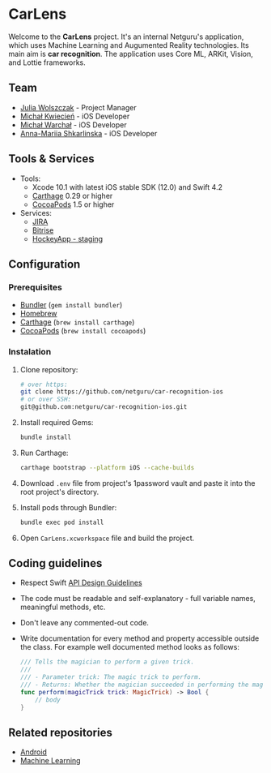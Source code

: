 # CarLens

Welcome to the **CarLens** project. It's an internal Netguru's application, which uses Machine Learning and Augumented Reality technologies. Its main aim is **car recognition**. The application uses Core ML, ARKit, Vision, and Lottie frameworks. 

## Team

* [Julia Wolszczak](mailto:julia.wolszczak@netguru.co) - Project Manager
* [Michał Kwiecień](mailto:michal.kwiecien@netguru.co) - iOS Developer
* [Michał Warchał](mailto:michal.warchal@netguru.co) - iOS Developer
* [Anna-Mariia Shkarlinska](mailto:anna-mariia.shkarlinska@netguru.co) - iOS Developer

## Tools & Services

* Tools:
	* Xcode 10.1 with latest iOS stable SDK (12.0) and Swift 4.2
	* [Carthage](https://github.com/Carthage/Carthage) 0.29 or higher
	* [CocoaPods](https://github.com/CocoaPods/CocoaPods) 1.5 or higher
* Services:
	* [JIRA](https://netguru.atlassian.net/secure/RapidBoard.jspa?rapidView=584&view=detail)
	* [Bitrise](https://www.bitrise.io/app/c1dd582bc9a1724d)
	* [HockeyApp - staging](https://rink.hockeyapp.net/apps/835da3422b11431181aa26898a1ac418)

## Configuration

### Prerequisites

- [Bundler](http://bundler.io) (`gem install bundler`)
- [Homebrew](https://brew.sh)
- [Carthage](https://github.com/Carthage/Carthage) (`brew install carthage`)
- [CocoaPods](https://cocoapods.org) (`brew install cocoapods`)

### Instalation

1. Clone repository:

	```bash
	# over https:
	git clone https://github.com/netguru/car-recognition-ios
	# or over SSH:
	git@github.com:netguru/car-recognition-ios.git
	```

2. Install required Gems:

	```bash
	bundle install
	```

3. Run Carthage:

	```bash
	carthage bootstrap --platform iOS --cache-builds
	```

4. Download `.env` file from project's 1password vault and paste it into the root project's directory.

5. Install pods through Bundler:

	```bash
	bundle exec pod install
	```

6. Open `CarLens.xcworkspace` file and build the project.


## Coding guidelines

- Respect Swift [API Design Guidelines](https://swift.org/documentation/api-design-guidelines/)
- The code must be readable and self-explanatory - full variable names, meaningful methods, etc.
- Don't leave any commented-out code.
- Write documentation for every method and property accessible outside the class. For example well documented method looks as follows:

	```swift
	/// Tells the magician to perform a given trick.
	///
	/// - Parameter trick: The magic trick to perform.
	/// - Returns: Whether the magician succeeded in performing the magic trick.
	func perform(magicTrick trick: MagicTrick) -> Bool {
		// body
	}
	```

## Related repositories

- [Android](https://github.com/netguru/car-recognition-android)
- [Machine Learning](https://github.com/netguru/car-recognition-ml)
